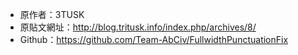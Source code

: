 - 原作者：3TUSK
- 原貼文網址：http://blog.tritusk.info/index.php/archives/8/
- Github：https://github.com/Team-AbCiv/FullwidthPunctuationFix
